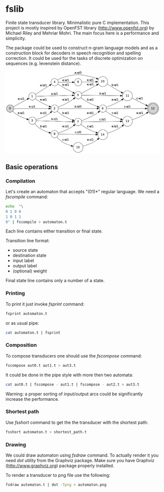 fslib
=====

Finite state transducer library. Minimalistic pure C implementation. This project is mostly inspired by OpenFST library (http://www.openfst.org) by Michael Riley and Mehriar Mohri. The main focus here is a performance and simplicity. 

The package could be used to construct n-gram language models and as a construction block for decoders in speech recognition and spelling correction. It could be used for the tasks of discrete optimization on sequences (e.g. levenstein distance).

![levenstein](examples/lev.png)

Basic operations
-----

### Compilation

Let's create an automaton that accepts "(01)\*" regular language. We need a *fscompile* command:

```bash
echo  "\
0 1 0 0
1 0 1 1
0" | fscompile > automaton.t
```

Each line contains either transition or final state.

Transition line format:
* source state
* destination state
* input label
* output label
* (optional) weight

Final state line contains only a number of a state.

### Printing

To print it just invoke *fsprint* command:
```bash
fsprint automaton.t
```
or as usual pipe:
```bash
cat automaton.t | fsprint
```

### Composition

To compose transducers one should use the *fscompose* command:

```bash
fscompose aut0.t aut1.t > aut3.t
```

It could be done in the pipe style with more then two automata:
```bash
cat aut0.t | fscompose - aut1.t | fscompose - aut2.t > aut3.t
```

Warning: a proper sorting of input/output arcs could be significantly increase the performance.

### Shortest path

Use *fsshort* command to get the the transducer with the shortest path:

```bash
fsshort automaton.t > shortest_path.t
```

### Drawing

We could draw automaton using *fsdraw* command. To actually render it you need *dot* utility from the Graphviz package.  Make sure you have Graphviz (http://www.graphviz.org) package properly installed.

To render a transducer to png file use the following:

```bash
fsdraw automaton.t | dot -Tpng > automaton.png
```

